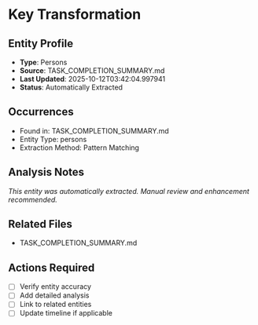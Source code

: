 # Key Transformation

## Entity Profile
- **Type**: Persons
- **Source**: TASK_COMPLETION_SUMMARY.md
- **Last Updated**: 2025-10-12T03:42:04.997941
- **Status**: Automatically Extracted

## Occurrences
- Found in: TASK_COMPLETION_SUMMARY.md
- Entity Type: persons
- Extraction Method: Pattern Matching

## Analysis Notes
*This entity was automatically extracted. Manual review and enhancement recommended.*

## Related Files
- TASK_COMPLETION_SUMMARY.md

## Actions Required
- [ ] Verify entity accuracy
- [ ] Add detailed analysis
- [ ] Link to related entities
- [ ] Update timeline if applicable
